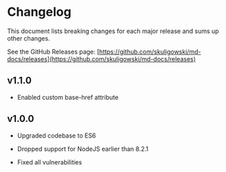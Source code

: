 # Changelog

This document lists breaking changes for each major release and sums up other changes.

See the GitHub Releases page:
[https://github.com/skuligowski/md-docs/releases](https://github.com/skuligowski/md-docs/releases)

## v1.1.0

- Enabled custom base-href attribute

## v1.0.0

- Upgraded codebase to ES6

- Dropped support for NodeJS earlier than 8.2.1

- Fixed all vulnerabilities
